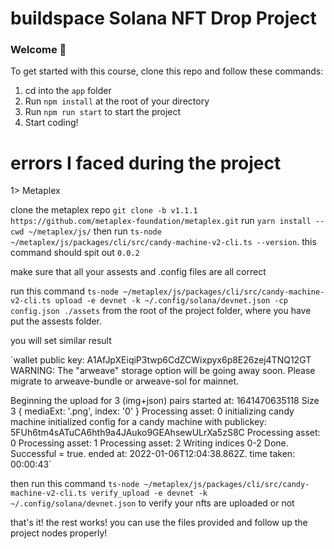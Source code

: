 # buildspace Solana NFT Drop Project
### Welcome 👋
To get started with this course, clone this repo and follow these commands:

1. cd into the `app` folder
2. Run `npm install` at the root of your directory
3. Run `npm run start` to start the project
4. Start coding!

# errors I faced during the project
1> Metaplex

clone the metaplex repo `git clone -b v1.1.1 https://github.com/metaplex-foundation/metaplex.git`
run `yarn install --cwd ~/metaplex/js/`
then run `ts-node ~/metaplex/js/packages/cli/src/candy-machine-v2-cli.ts --version`. this command should spit out `0.0.2`

make sure that all your assests and .config files are all correct

run this command `ts-node ~/metaplex/js/packages/cli/src/candy-machine-v2-cli.ts upload -e devnet -k ~/.config/solana/devnet.json -cp config.json ./assets`
from the root of the project folder, where you have put the assests folder.

you will set similar result 

`wallet public key: A1AfJpXEiqiP3twp6CdZCWixpyx6p8E26zej4TNQ12GT
WARNING: The "arweave" storage option will be going away soon. Please migrate to arweave-bundle or arweave-sol for mainnet.

Beginning the upload for 3 (img+json) pairs
started at: 1641470635118
Size 3 { mediaExt: '.png', index: '0' }
Processing asset: 0
initializing candy machine
initialized config for a candy machine with publickey: 5FUh6tm4sATuCA6hth9a4JAuko9GEAhsewULrXa5zS8C
Processing asset: 0
Processing asset: 1
Processing asset: 2
Writing indices 0-2
Done. Successful = true.
ended at: 2022-01-06T12:04:38.862Z. time taken: 00:00:43`

then run this command  `ts-node ~/metaplex/js/packages/cli/src/candy-machine-v2-cli.ts verify_upload -e devnet -k ~/.config/solana/devnet.json` to verify your nfts are uploaded or not

that's it! the rest works! you can use the files provided and follow up the project nodes properly!
